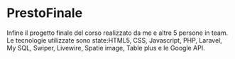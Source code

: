 # PrestoFinale
Infine il progetto finale del corso realizzato da me e altre 5 persone in team. Le tecnologie utilizzate sono state:HTML5, CSS, Javascript, PHP, Laravel, My SQL, Swiper, Livewire, Spatie image, Table plus e le Google API. 
